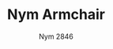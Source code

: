 ---
designer: Cmp Design
description: "Nym%20is%20a%20collection%20made%20of%20solid%20ash%20wood%20which%20reviews%20Windsor%20chairs%20with%20a%20contemporary%20style.%20The%20backrest%20of%20the%20armchair%20designs%20an%20uninterrupted%20arch%20that%20perfectly%20joins%20the%20seat%20of%20solid%20ash%20wood%20with%20upholstered%20seat.%20Swivel%20base%20with%20automatic%20return%20device."
image_primary: img/Nym_2846_01_zoom.jpg
image_secondary: img/Nym_2846_02_zoom.jpg
manufacturer: Pedrali
href: https://www.pedrali.it/en/products/catalog/Armchair-NYM-2846/
subtitle: Nym 2846
title: Nym Armchair
image_thumb: img/Nym-2846-cover.jpg
tags: 
  - pedrali
  - chairs
category: chairs
slug: /manufacturers/pedrali/chairs/cmp-design-nym-armchair
---